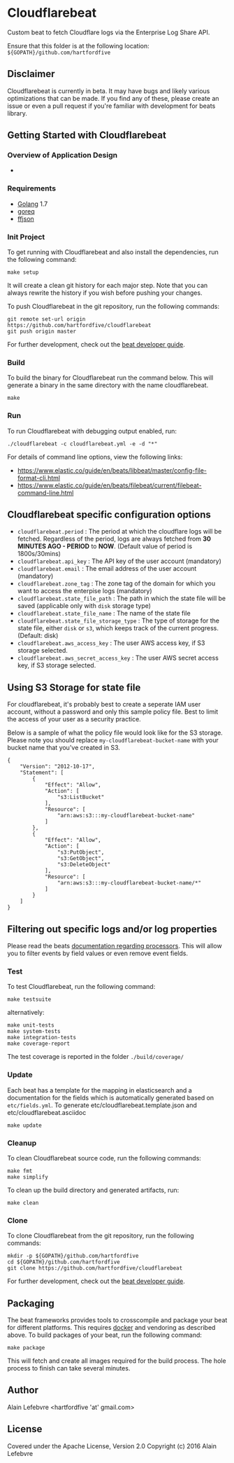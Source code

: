 # Cloudflarebeat

Custom beat to fetch Cloudflare logs via the Enterprise Log Share API.

Ensure that this folder is at the following location:
`${GOPATH}/github.com/hartfordfive`


## Disclaimer

Cloudflarebeat is currently in beta.  It may have bugs and likely various optimizations that can be made.
If you find any of these, please create an issue or even a pull request if you're familiar with development for beats library.


## Getting Started with Cloudflarebeat

### Overview of Application Design

* 

### Requirements

* [Golang](https://golang.org/dl/) 1.7
* [goreq](https://github.com/franela/goreq)
* [ffjson](https://github.com/pquerna/ffjson/ffjson)


### Init Project
To get running with Cloudflarebeat and also install the
dependencies, run the following command:

```
make setup
```

It will create a clean git history for each major step. Note that you can always rewrite the history if you wish before pushing your changes.

To push Cloudflarebeat in the git repository, run the following commands:

```
git remote set-url origin https://github.com/hartfordfive/cloudflarebeat
git push origin master
```

For further development, check out the [beat developer guide](https://www.elastic.co/guide/en/beats/libbeat/current/new-beat.html).

### Build

To build the binary for Cloudflarebeat run the command below. This will generate a binary
in the same directory with the name cloudflarebeat.

```
make
```


### Run

To run Cloudflarebeat with debugging output enabled, run:

```
./cloudflarebeat -c cloudflarebeat.yml -e -d "*"
```

For details of command line options, view the following links:

- https://www.elastic.co/guide/en/beats/libbeat/master/config-file-format-cli.html
- https://www.elastic.co/guide/en/beats/filebeat/current/filebeat-command-line.html




## Cloudflarebeat specific configuration options

- `cloudflarebeat.period` : The period at which the cloudflare logs will be fetched.  Regardless of the period, logs are always fetched from **30 MINUTES AGO - PERIOD** to **NOW**. (Default value of period is 1800s/30mins)  
- `cloudflarebeat.api_key` : The API key of the user account (mandatory)
- `cloudflarebeat.email` : The email address of the user account (mandatory)
- `cloudflarebeat.zone_tag` : The zone tag of the domain for which you want to access the enterpise logs (mandatory)
- `cloudflarebeat.state_file_path` : The path in which the state file will be saved (applicable only with `disk` storage type)
- `cloudflarebeat.state_file_name` : The name of the state file
- `cloudflarebeat.state_file_storage_type` : The type of storage for the state file, either `disk` or `s3`, which keeps track of the current progress. (Default: disk)
- `cloudflarebeat.aws_access_key` : The user AWS access key, if S3 storage selected.
- `cloudflarebeat.aws_secret_access_key` : The user AWS secret access key, if S3 storage selected.

## Using S3 Storage for state file

For cloudflarebeat, it's probably best to create a seperate IAM user account, without a password and only this sample policy file.  Best to limit the access of your user as a security practice.

Below is a sample of what the policy file would look like for the S3 storage.  Please note you should replace `my-cloudflarebeat-bucket-name` with your bucket name that you've created in S3.

```
{
    "Version": "2012-10-17",
    "Statement": [
        {
            "Effect": "Allow",
            "Action": [
                "s3:ListBucket"
            ],
            "Resource": [
                "arn:aws:s3:::my-cloudflarebeat-bucket-name"
            ]
        },
        {
            "Effect": "Allow",
            "Action": [
                "s3:PutObject",
                "s3:GetObject",
                "s3:DeleteObject"
            ],
            "Resource": [
                "arn:aws:s3:::my-cloudflarebeat-bucket-name/*"
            ]
        }
    ]
}
```

## Filtering out specific logs and/or log properties

Please read the beats [documentation regarding processors](https://www.elastic.co/guide/en/beats/filebeat/master/configuration-processors.html).  This will allow you to filter events by field values or even remove event fields.

### Test

To test Cloudflarebeat, run the following command:

```
make testsuite
```

alternatively:
```
make unit-tests
make system-tests
make integration-tests
make coverage-report
```

The test coverage is reported in the folder `./build/coverage/`

### Update

Each beat has a template for the mapping in elasticsearch and a documentation for the fields
which is automatically generated based on `etc/fields.yml`.
To generate etc/cloudflarebeat.template.json and etc/cloudflarebeat.asciidoc

```
make update
```


### Cleanup

To clean  Cloudflarebeat source code, run the following commands:

```
make fmt
make simplify
```

To clean up the build directory and generated artifacts, run:

```
make clean
```


### Clone

To clone Cloudflarebeat from the git repository, run the following commands:

```
mkdir -p ${GOPATH}/github.com/hartfordfive
cd ${GOPATH}/github.com/hartfordfive
git clone https://github.com/hartfordfive/cloudflarebeat
```


For further development, check out the [beat developer guide](https://www.elastic.co/guide/en/beats/libbeat/current/new-beat.html).


## Packaging

The beat frameworks provides tools to crosscompile and package your beat for different platforms. This requires [docker](https://www.docker.com/) and vendoring as described above. To build packages of your beat, run the following command:

```
make package
```

This will fetch and create all images required for the build process. The hole process to finish can take several minutes.


## Author

Alain Lefebvre <hartfordfive 'at' gmail.com>

## License

Covered under the Apache License, Version 2.0
Copyright (c) 2016 Alain Lefebvre